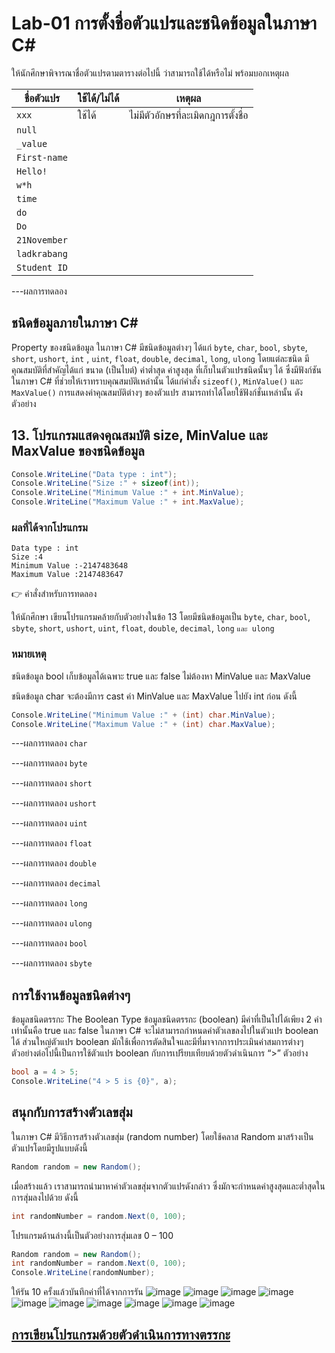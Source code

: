 # Lab-01 การตั้งชื่อตัวแปรและชนิดข้อมูลในภาษา C\#


 ให้นักศึกษาพิจารณาชื่อตัวแปรตามตารางต่อไปนี้ ว่าสามารถใช้ได้หรือไม่ พร้อมบอกเหตุผล

| ชื่อตัวแปร | ใช้ได้/ไม่ได้ | เหตุผล|
|--|--|--|
| `xxx`     | ใช้ได้ | ไม่มีตัวอักษรที่ละเมิดกฎการตั้งชื่อ |
| `null` | | | ไม่ได้ | เพราะค่า null อาจถูกตีความได้ว่ายังไม่ได้กำหนดค่า
| `_value` | | |  ใช้ได้ | ไม่มีตัวอักษรที่ละเมิดกฎการตั้งชื่อ |
| `First-name`| | |ใช้ได้ | ไม่มีตัวอักษรที่ละเมิดกฎการตั้งชื่อ |
| `Hello!` | | |ไม่ได้ | มีตัวอักษรที่ละเมิดกฎการตั้งชื่อ |
| `w*h` | | |ไม่ได้ | มีตัวอักษรที่ละเมิดกฎการตั้งชื่อ |
| `time` | | ||ใช้ได้ | ไม่มีตัวอักษรที่ละเมิดกฎการตั้งชื่อ |
| `do` | | ||ใช้ได้ | ไม่มีตัวอักษรที่ละเมิดกฎการตั้งชื่อ |
| `Do` | | ||ใช้ได้ | ไม่มีตัวอักษรที่ละเมิดกฎการตั้งชื่อ |
| `21November`| | ||ใช้ได้ | ไม่มีตัวอักษรที่ละเมิดกฎการตั้งชื่อ |
| `ladkrabang`| | ||ใช้ได้ | ไม่มีตัวอักษรที่ละเมิดกฎการตั้งชื่อ |
| `Student ID`| | ||ใช้ได้ | ไม่มีตัวอักษรที่ละเมิดกฎการตั้งชื่อ |


---ผลการทดลอง


## ชนิดข้อมูลภายในภาษา C\#

Property ของชนิดข้อมูล ในภาษา C# มีชนิดข้อมูลต่างๆ ได้แก่ `byte`, `char`, `bool`, `sbyte`, `short`, `ushort`, `int` , `uint`, `float`, `double`, `decimal`, `long`, `ulong` โดยแต่ละชนิด มีคุณสมบัติที่สำคัญได้แก่ ขนาด (เป็นไบต์) ค่าต่ำสุด ค่าสูงสุด ที่เก็บในตัวแปรชนิดนั้นๆ ได้ ซึ่งมีฟังก์ชันในภาษา C# ที่ช่วยให้เราทราบคุณสมบัติเหล่านั้น ได้แก่คำสั่ง `sizeof()`, `MinValue()` และ `MaxValue()` การแสดงค่าคุณสมบัติต่างๆ ของตัวแปร สามารถทำได้โดยใช้ฟังก์ชั่นเหล่านั้น ดังตัวอย่าง

## 13. โปรแกรมแสดงคุณสมบัติ size, MinValue และ MaxValue ของชนิดข้อมูล

```csharp
Console.WriteLine("Data type : int");
Console.WriteLine("Size :" + sizeof(int));
Console.WriteLine("Minimum Value :" + int.MinValue);
Console.WriteLine("Maximum Value :" + int.MaxValue);
```

### ผลที่ได้จากโปรแกรม

```text
Data type : int
Size :4
Minimum Value :-2147483648
Maximum Value :2147483647
```

👉 คำสั่งสำหรับการทดลอง  

ให้นักศึกษา เขียนโปรแกรมคล้ายกับตัวอย่างในข้อ 13 โดยมีชนิดข้อมูลเป็น `byte`, `char`, `bool`, `sbyte`, `short`, `ushort`, `uint`, `float`, `double`, `decimal`, `long` `และ ulong`  

### หมายเหตุ

ชนิดข้อมูล bool เก็บข้อมูลได้เฉพาะ true และ false ไม่ต้องหา MinValue และ MaxValue

ชนิดข้อมูล char จะต้องมีการ cast ค่า MinValue และ MaxValue ไปยัง int ก่อน ดังนี้

```csharp
Console.WriteLine("Minimum Value :" + (int) char.MinValue);
Console.WriteLine("Maximum Value :" + (int) char.MaxValue);
```
---ผลการทดลอง `char`

---ผลการทดลอง `byte`

---ผลการทดลอง `short`
 

---ผลการทดลอง `ushort`

 

---ผลการทดลอง `uint`

 

---ผลการทดลอง `float`
 

---ผลการทดลอง `double`
 
---ผลการทดลอง `decimal`
 
---ผลการทดลอง `long`


---ผลการทดลอง `ulong`


---ผลการทดลอง `bool`

---ผลการทดลอง `sbyte`


## การใช้งานข้อมูลชนิดต่างๆ

ข้อมูลชนิดตรรกะ The Boolean Type
ข้อมูลชนิดตรรกะ (boolean) มีค่าที่เป็นไปได้เพียง 2 ค่าเท่านั้นคือ true และ false ในภาษา C# จะไม่สามารถกำหนดค่าตัวเลขลงไปในตัวแปร boolean ได้ ส่วนใหญ่ตัวแปร boolean มักใช้เพื่อการตัดสินใจและมีที่มาจากการประเมินค่าสมการต่างๆ ตัวอย่างต่อไปนี้เป็นการใช้ตัวแปร boolean กับการเปรียบเทียบด้วยตัวดำเนินการ “>”
ตัวอย่าง

```csharp
bool a = 4 > 5;
Console.WriteLine("4 > 5 is {0}", a);
```

## สนุกกับการสร้างตัวเลขสุ่ม

ในภาษา C# มีวิธีการสร้างตัวเลขสุ่ม (random number) โดยใช้คลาส Random มาสร้างเป็นตัวแปรโดยมีรูปแบบดังนี้

```csharp
Random random = new Random();
```

เมื่อสร้างแล้ว เราสามารถนำมาหาค่าตัวเลขสุ่มจากตัวแปรดังกล่าว ซึ่งมักจะกำหนดค่าสูงสุดและต่ำสุดในการสุ่มลงไปด้วย ดังนี้

```csharp
int randomNumber = random.Next(0, 100);
```

โปรแกรมด้านล่างนี้เป็นตัวอย่างการสุ่มเลข 0 – 100

```csharp
Random random = new Random();
int randomNumber = random.Next(0, 100);
Console.WriteLine(randomNumber);
```
 
ให้รัน 10 ครั้งแล้วบันทึกค่าที่ได้จากการรัน
![image](https://user-images.githubusercontent.com/116150897/222127654-a107c97f-edc0-464c-982c-0704feda90cb.png)
![image](https://user-images.githubusercontent.com/116150897/222127715-f106aee3-dcf3-459f-883f-513a49e2241c.png)
![image](https://user-images.githubusercontent.com/116150897/222127789-5c2279d5-a174-4e25-a4bd-a1d31b24b48e.png)
![image](https://user-images.githubusercontent.com/116150897/222127857-12b392b9-9a7b-404d-b147-581d8ff353d0.png)
![image](https://user-images.githubusercontent.com/116150897/222127912-d8bbd2d9-9106-442c-be3f-5af9c25a6dda.png)
![image](https://user-images.githubusercontent.com/116150897/222127964-dcbe78eb-613c-429c-9d41-b935a9196083.png)
![image](https://user-images.githubusercontent.com/116150897/222128025-3d2ec696-ff2c-4be8-a803-cfdcef7f3554.png)
![image](https://user-images.githubusercontent.com/116150897/222128078-b45e1701-27e0-4698-9672-2a7f56baf630.png)
![image](https://user-images.githubusercontent.com/116150897/222128168-b450fcaa-4100-49f9-8c81-723c8bf8318e.png)
![image](https://user-images.githubusercontent.com/116150897/222128234-da625747-bb9c-4e7d-b0eb-b01b16065ca4.png)

## [การเขียนโปรแกรมด้วยตัวดำเนินการทางตรรกะ](./Lab-01-part-14.md)
